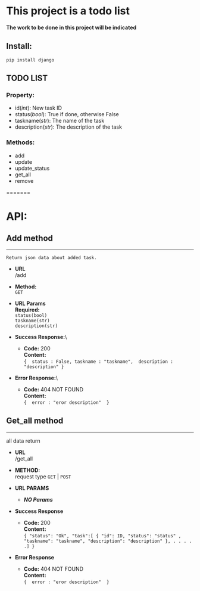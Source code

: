 # This project is a todo list

**The work to be done in this project will be indicated**

## **Install:**

`pip install django`

## TODO LIST
### Property:
- id(*int*): New task ID
- status(*bool*): True if done, otherwise False
- taskname(*str*): The name of the task
- description(*str*): The description of the task

### Methods:
- add
- update
- update_status
- get_all
- remove


=======
# API:

## **Add method**
----
	Return json data about added task.

- **URL**\
	/add

- **Method:**\
  `GET`

- **URL Params**\
  **Required:**\
  `status(bool)`\
  `taskname(str)`\
  `description(str)` 

- **Success Response:**\

  - **Code:** 200\
    **Content:**\
           `{ 
              status : False,
              taskname : "taskname", 
              description : "description"
            }`
 
- **Error Response:**\

  - **Code:** 404 NOT FOUND\
    **Content:**\
           `{ 
              error : "eror description" 
            }`


## **Get_all method**
----
  all data return

* **URL**\
  /get_all

* **METHOD:**\
  request type
  `GET` | `POST`

* **URL PARAMS**

  * ***NO Params***

* **Success Response**

  * **Code:** 200 \
    **Content:**\
     `{
				"status": "Ok",
				"task":[
					{
						"id": ID,
						"status": "status" ,
						"taskname": "taskname",
						"description": "description"
					},
					. . . . .]
			}`

* **Error Response**

  * **Code:** 404 NOT FOUND\
    **Content:**\
           `{ 
              error : "eror description" 
            }`

